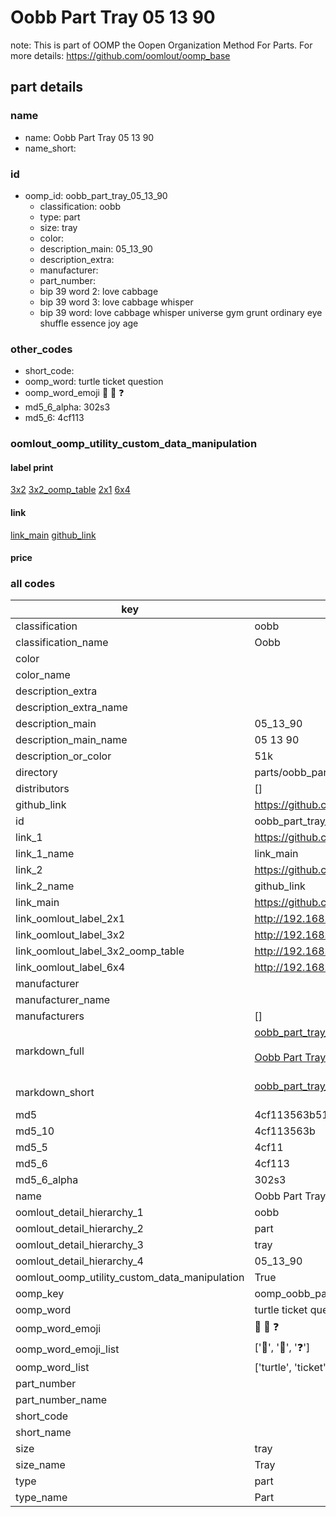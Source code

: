 # Oobb Part Tray 05 13 90  

note: This is part of OOMP the Oopen Organization Method For Parts. For more details: https://github.com/oomlout/oomp_base

##  part details





### name
* name: Oobb Part Tray 05 13 90
* name_short: 
### id
* oomp_id: oobb_part_tray_05_13_90
  * classification: oobb
  * type: part
  * size: tray
  * color: 
  * description_main: 05_13_90
  * description_extra: 
  * manufacturer: 
  * part_number: 
  * bip 39 word 2: love cabbage
  * bip 39 word 3: love cabbage whisper
  * bip 39 word: love cabbage whisper universe gym grunt ordinary eye shuffle essence joy age

### other_codes
* short_code: 
* oomp_word: turtle ticket question
* oomp_word_emoji :turtle: :ticket: :question:
* md5_6_alpha: 302s3
* md5_6: 4cf113






### oomlout_oomp_utility_custom_data_manipulation
#### label print
[3x2](http://192.168.1.245:1112/?label=oomp%20302s3)
[3x2_oomp_table](http://192.168.1.107:1112/?label=oomp%20302s3)
[2x1](http://192.168.1.242:1112/?label=oomp%20302s3)
[6x4](http://192.168.1.55:1112/?label=oomp%20302s3)    

#### link

[link_main](https://github.com/oomlout/oomlout_oomp_current_version_messy/tree/main/parts/oobb_part_tray_05_13_90) [github_link](https://github.com/oomlout/oomlout_oomp_part_src/tree/main/parts/oobb_part_tray_05_13_90)                             

#### price







### all codes 
| key | value |  
| --- | --- |  
| classification | oobb |  
| classification_name | Oobb |  
| color |  |  
| color_name |  |  
| description_extra |  |  
| description_extra_name |  |  
| description_main | 05_13_90 |  
| description_main_name | 05 13 90 |  
| description_or_color | 51k |  
| directory | parts/oobb_part_tray_05_13_90 |  
| distributors | [] |  
| github_link | https://github.com/oomlout/oomlout_oomp_part_src/tree/main/parts/oobb_part_tray_05_13_90 |  
| id | oobb_part_tray_05_13_90 |  
| link_1 | https://github.com/oomlout/oomlout_oomp_current_version_messy/tree/main/parts/oobb_part_tray_05_13_90 |  
| link_1_name | link_main |  
| link_2 | https://github.com/oomlout/oomlout_oomp_part_src/tree/main/parts/oobb_part_tray_05_13_90 |  
| link_2_name | github_link |  
| link_main | https://github.com/oomlout/oomlout_oomp_current_version_messy/tree/main/parts/oobb_part_tray_05_13_90 |  
| link_oomlout_label_2x1 | http://192.168.1.242:1112/?label=oomp%20302s3 |  
| link_oomlout_label_3x2 | http://192.168.1.245:1112/?label=oomp%20302s3 |  
| link_oomlout_label_3x2_oomp_table | http://192.168.1.107:1112/?label=oomp%20302s3 |  
| link_oomlout_label_6x4 | http://192.168.1.55:1112/?label=oomp%20302s3 |  
| manufacturer |  |  
| manufacturer_name |  |  
| manufacturers | [] |  
| markdown_full | [oobb_part_tray_05_13_90](https://github.com/oomlout/oomlout_oomp_current_version_messy/tree/main/parts/oobb_part_tray_05_13_90)<br>[](https://github.com/oomlout/oomlout_oomp_current_version_messy/tree/main/parts/oobb_part_tray_05_13_90)<br>[Oobb Part Tray 05 13 90](https://github.com/oomlout/oomlout_oomp_current_version_messy/tree/main/parts/oobb_part_tray_05_13_90)<br><br> |  
| markdown_short | [oobb_part_tray_05_13_90](https://github.com/oomlout/oomlout_oomp_current_version_messy/tree/main/parts/oobb_part_tray_05_13_90)<br><br> |  
| md5 | 4cf113563b5133899cb40eddf507ec23 |  
| md5_10 | 4cf113563b |  
| md5_5 | 4cf11 |  
| md5_6 | 4cf113 |  
| md5_6_alpha | 302s3 |  
| name | Oobb Part Tray 05 13 90 |  
| oomlout_detail_hierarchy_1 | oobb |  
| oomlout_detail_hierarchy_2 | part |  
| oomlout_detail_hierarchy_3 | tray |  
| oomlout_detail_hierarchy_4 | 05_13_90 |  
| oomlout_oomp_utility_custom_data_manipulation | True |  
| oomp_key | oomp_oobb_part_tray_05_13_90 |  
| oomp_word | turtle ticket question |  
| oomp_word_emoji | :turtle: :ticket: :question: |  
| oomp_word_emoji_list | [':turtle:', ':ticket:', ':question:'] |  
| oomp_word_list | ['turtle', 'ticket', 'question'] |  
| part_number |  |  
| part_number_name |  |  
| short_code |  |  
| short_name |  |  
| size | tray |  
| size_name | Tray |  
| type | part |  
| type_name | Part |  
